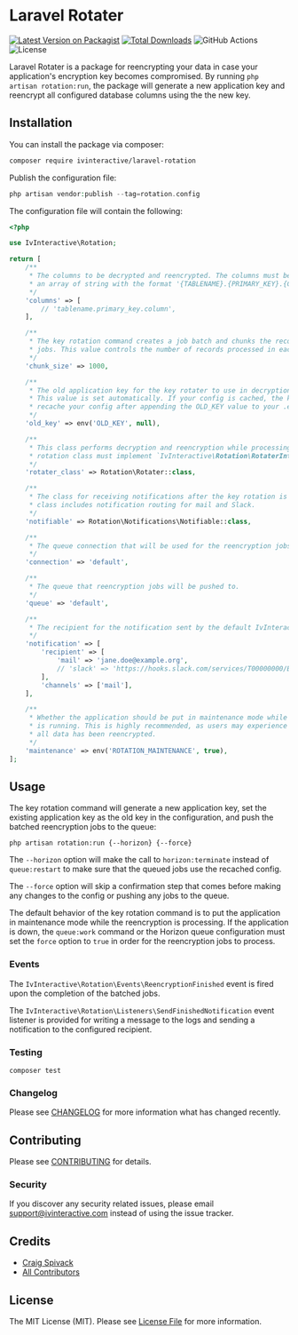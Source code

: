 # Laravel Rotater

[![Latest Version on Packagist](https://img.shields.io/packagist/v/ivinteractive/laravel-rotation.svg)](https://packagist.org/packages/ivinteractive/laravel-rotation)
[![Total Downloads](https://img.shields.io/packagist/dt/ivinteractive/laravel-rotation.svg)](https://packagist.org/packages/ivinteractive/laravel-rotation)
![GitHub Actions](https://github.com/ivinteractive/laravel-rotation/actions/workflows/tests.yml/badge.svg)
![License](https://img.shields.io/packagist/l/ivinteractive/laravel-rotation)

Laravel Rotater is a package for reencrypting your data in case your application's encryption key becomes compromised. By running `php artisan rotation:run`, the package will generate a new application key and reencrypt all configured database columns using the the new key.

## Installation

You can install the package via composer:

```bash
composer require ivinteractive/laravel-rotation
```

Publish the configuration file:

```php
php artisan vendor:publish --tag=rotation.config
```

The configuration file will contain the following:

```php
<?php

use IvInteractive\Rotation;

return [
    /**
     * The columns to be decrypted and reencrypted. The columns must be
     * an array of string with the format '{TABLENAME}.{PRIMARY_KEY}.{COLUMN_NAME}'.
     */
    'columns' => [
        // 'tablename.primary_key.column',
    ],

    /**
     * The key rotation command creates a job batch and chunks the records into separate
     * jobs. This value controls the number of records processed in each job.
     */
    'chunk_size' => 1000,

    /**
     * The old application key for the key rotater to use in decryption of old encrypted values.
     * This value is set automatically. If your config is cached, the key rotation command will
     * recache your config after appending the OLD_KEY value to your .env file.
     */
    'old_key' => env('OLD_KEY', null),

    /**
     * This class performs decryption and reencryption while processing records. A valid
     * rotation class must implement `IvInteractive\Rotation\RotaterInterface`.
     */
    'rotater_class' => Rotation\Rotater::class,

    /**
     * The class for receiving notifications after the key rotation is completed. The base
     * class includes notification routing for mail and Slack.
     */
    'notifiable' => Rotation\Notifications\Notifiable::class,

    /**
     * The queue connection that will be used for the reencryption jobs.
     */
    'connection' => 'default',

    /**
     * The queue that reencryption jobs will be pushed to.
     */
    'queue' => 'default',

    /**
     * The recipient for the notification sent by the default IvInteractive\Rotation|Rotater class.
     */
    'notification' => [
        'recipient' => [
            'mail' => 'jane.doe@example.org',
            // 'slack' => 'https://hooks.slack.com/services/T00000000/B00000000/XXXXXXXXXXXXXXXXXXXXXXXX',
        ],
        'channels' => ['mail'],
    ],

    /**
     * Whether the application should be put in maintenance mode while the reencryption
     * is running. This is highly recommended, as users may experience errors before
     * all data has been reencrypted.
     */
    'maintenance' => env('ROTATION_MAINTENANCE', true),
];
```

## Usage

The key rotation command will generate a new application key, set the existing application key as the old key in the configuration, and push the batched reencryption jobs to the queue:
```
php artisan rotation:run {--horizon} {--force}
```
The `--horizon` option will make the call to `horizon:terminate` instead of `queue:restart` to make sure that the queued jobs use the recached config.

The `--force` option will skip a confirmation step that comes before making any changes to the config or pushing any jobs to the queue.

The default behavior of the key rotation command is to put the application in maintenance mode while the reencryption is processing. If the application is down, the `queue:work` command or the Horizon queue configuration must set the `force` option to `true` in order for the reencryption jobs to process.

### Events

The `IvInteractive\Rotation\Events\ReencryptionFinished` event is fired upon the completion of the batched jobs.

The `IvInteractive\Rotation\Listeners\SendFinishedNotification` event listener is provided for writing a message to the logs and sending a notification to the configured recipient.

### Testing

```
composer test
```

### Changelog

Please see [CHANGELOG](CHANGELOG.md) for more information what has changed recently.

## Contributing

Please see [CONTRIBUTING](CONTRIBUTING.md) for details.

### Security

If you discover any security related issues, please email support@ivinteractive.com instead of using the issue tracker.

## Credits

-   [Craig Spivack](https://github.com/ivinteractive)
-   [All Contributors](../../contributors)

## License

The MIT License (MIT). Please see [License File](LICENSE.md) for more information.
